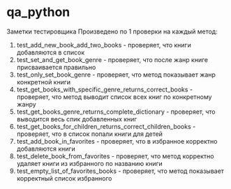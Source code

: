 # qa_python
Заметки тестировщика
Произведено по 1 проверки на каждый метод:
1. test_add_new_book_add_two_books - проверяет, что книги добавляются в список
2. test_set_and_get_book_genre - проверяет, что после жанр книге присваивается правильно
3. test_only_set_book_genre - проверяет, что метод показывает жанр конкретной книги
4. test_get_books_with_specific_genre_returns_correct_books - проверяет, что метод выводит список всех книг по конкретному жанру
5. test_get_books_genre_returns_complete_dictionary - проверяет, что выводится весь спик добавленных книг
6. test_get_books_for_children_returns_correct_children_books - проверяет, что в список попали книги для детей
7. test_add_book_in_favorites - проверяет, что в избранное корректно добавляются книги
8. test_delete_book_from_favorites - проверяет, что метод корректно удаляет книги из избранного по названию книги
9. test_empty_list_of_favorites_books - проверяет, что метод показывает корректный список избранного
